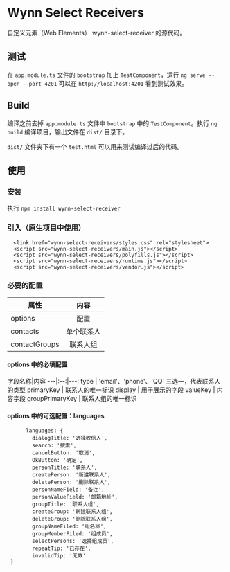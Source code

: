 # Wynn Select Receivers

自定义元素（Web Elements） wynn-select-receiver 的源代码。

## 测试

在 `app.module.ts` 文件的 `bootstrap` 加上 `TestComponent`，运行 `ng serve --open --port 4201` 可以在 `http://localhost:4201` 看到测试效果。

## Build

编译之前去掉 `app.module.ts` 文件中 `bootstrap` 中的 `TestComponent`。执行 `ng build` 编译项目，输出文件在 `dist/` 目录下。

`dist/` 文件夹下有一个 `test.html` 可以用来测试编译过后的代码。

## 使用

### 安装

执行 `npm install wynn-select-receiver`

### 引入（原生项目中使用）

```
  <link href="wynn-select-receivers/styles.css" rel="stylesheet">
  <script src="wynn-select-receivers/main.js"></script>
  <script src="wynn-select-receivers/polyfills.js"></script>
  <script src="wynn-select-receivers/runtime.js"></script>
  <script src="wynn-select-receivers/vendor.js"></script>
```

### 必要的配置

属性|内容
--|:--:
options|配置
contacts|单个联系人
contactGroups|联系人组

#### options 中的必填配置

字段名称|内容
---|:--:|---:
type | 'email'、'phone'、'QQ' 三选一，代表联系人的类型
primaryKey | 联系人的唯一标识
display | 用于展示的字段
valueKey | 内容字段
groupPrimaryKey | 联系人组的唯一标识

#### options 中的可选配置：languages

```
      languages: {
        dialogTitle: '选择收信人',
        search: '搜索',
        cancelButton: '取消',
        OkButton: '确定',
        personTitle: '联系人',
        createPerson: '新建联系人',
        deletePerson: '删除联系人',
        personNameField: '备注',
        personValueField: '邮箱地址',
        groupTitle: '联系人组',
        createGroup: '新建联系人组',
        deleteGroup: '删除联系人组',
        groupNameFiled: '组名称',
        groupMemberFiled: '组成员',
        selectPersons: '选择组成员',
        repeatTip: '已存在',
        invalidTip: '无效'
 }
```




